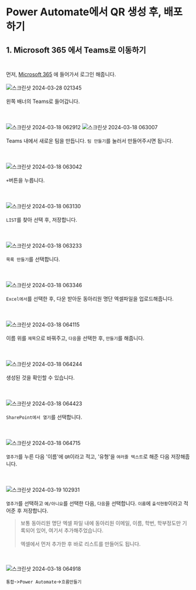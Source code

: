 # Power Automate에서 QR 생성 후, 배포하기
## 1. Microsoft 365 에서 Teams로 이동하기<br/><br/>
먼저, [Microsoft 365](https://www.microsoft365.com/) 에 들어가서 로그인 해줍니다.
<br/><br/>
![스크린샷 2024-03-28 021345](https://github.com/g1nya2/Power_Platform_Attendance/assets/105257807/0df5e344-63bb-4ebc-a4a8-0776d328742d)
<br/><br/>
왼쪽 배너의 Teams로 들어갑니다.
<br/><br/>
<br/><br/>
![스크린샷 2024-03-18 062912](https://github.com/g1nya2/Power_Platform_Attendance/assets/105257807/c20de3c3-e1c3-4c9a-8fbb-6fc79634bd8e)
![스크린샷 2024-03-18 063007](https://github.com/g1nya2/Power_Platform_Attendance/assets/105257807/ebb7df18-a633-4dd2-a303-753b8c49965a)
<br/><br/>
Teams 내에서 새로운 팀을 만듭니다. `팀 만들기`를 눌러서 만들어주시면 됩니다.
<br/><br/>
<br/><br/>
![스크린샷 2024-03-18 063042](https://github.com/g1nya2/Power_Platform_Attendance/assets/105257807/36c32fd8-894a-4a0c-bb61-174897357b4f)
<br/><br/>
`+`버튼을 누릅니다.
<br/><br/>
<br/><br/>
![스크린샷 2024-03-18 063130](https://github.com/g1nya2/Power_Platform_Attendance/assets/105257807/9398a80b-8fbf-4f23-80e6-97a0181fea08)
<br/><br/>
`LIST`를 찾아 선택 후, 저장합니다.
<br/><br/>
<br/><br/>
![스크린샷 2024-03-18 063233](https://github.com/g1nya2/Power_Platform_Attendance/assets/105257807/04758c3a-a3ba-4582-89ca-2a0f81928d2b)
<br/><br/>
`목록 만들기`를 선택합니다.
<br/><br/>
<br/><br/>
![스크린샷 2024-03-18 063346](https://github.com/g1nya2/Power_Platform_Attendance/assets/105257807/44cc7a02-981b-49b1-9a78-1df02ae9c6b2)
<br/><br/>
`Excel에서`를 선택한 후, 다운 받아둔 동아리원 명단 엑셀파일을 업로드해줍니다.
<br/><br/>
<br/><br/>
![스크린샷 2024-03-18 064115](https://github.com/g1nya2/Power_Platform_Attendance/assets/105257807/5b314f52-1caf-4ad9-9ca8-fca0de486c61)
<br/><br/>
이름 위를 `제목`으로 바꿔주고, `다음`을 선택한 후, `만들기`를 해줍니다.
<br/><br/>
<br/><br/>
![스크린샷 2024-03-18 064244](https://github.com/g1nya2/Power_Platform_Attendance/assets/105257807/278cf029-b4f7-43e9-8c65-c5ad0fa073b8)
<br/><br/>
생성된 것을 확인할 수 있습니다.
<br/><br/>
<br/><br/>
![스크린샷 2024-03-18 064423](https://github.com/g1nya2/Power_Platform_Attendance/assets/105257807/678c37f7-2455-4812-90ef-47d2e2936305)
<br/><br/>
`SharePoint에서 열기`를 선택합니다.
<br/><br/>
<br/><br/>
![스크린샷 2024-03-18 064715](https://github.com/g1nya2/Power_Platform_Attendance/assets/105257807/39990817-66d8-46f6-87c2-58f3ca74b89f)
<br/><br/>
`열추가`를 누른 다음 '이름'에 `QR`이라고 적고, '유형'을 `여러줄 텍스트`로 해준 다음 저장해줍니다.
<br/><br/>
<br/><br/>
![스크린샷 2024-03-19 102931](https://github.com/g1nya2/Power_Platform_Attendance/assets/105257807/966fd0a8-c51f-4a97-87ff-772f73df9e8a)
<br/><br/>
`열추가`를 선택하고 `예/아니요`를 선택한 다음, `다음`을 선택합니다. `이름`에 `출석현황`이라고 적어준 후 저장합니다.
> 보통 동아리원 명단 엑셀 파일 내에 동아리원 이메일, 이름, 학번, 학부정도만 기록되어 있어, 여기서 추가해주었습니다. <br/><br/>엑셀에서 먼저 추가한 후 바로 리스트를 만들어도 됩니다.

<br/><br/>
![스크린샷 2024-03-18 064918](https://github.com/g1nya2/Power_Platform_Attendance/assets/105257807/f65f3d28-c189-4ed6-aedd-c0d7ec39ad2d)
<br/><br/>
`통합`->`Power Automate`->`흐름만들기`

